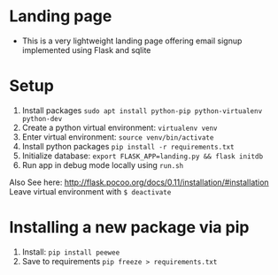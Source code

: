 # Landing page
* This is a very lightweight landing page offering email signup implemented using Flask and sqlite


# Setup
1. Install packages `sudo apt install python-pip python-virtualenv python-dev`
2. Create a python virtual environment: `virtualenv venv`
3. Enter virtual environment: `source venv/bin/activate`
3. Install python packages `pip install -r requirements.txt`
4. Initialize database: `export FLASK_APP=landing.py && flask initdb`
5. Run app in debug mode locally using `run.sh`

Also See here: http://flask.pocoo.org/docs/0.11/installation/#installation
Leave virtual environment with `$ deactivate`


# Installing a new package via pip
1. Install: `pip install peewee`
2. Save to requirements `pip freeze > requirements.txt`
